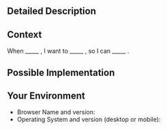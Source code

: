 <!-- Provide a general summary of the issue in the Title above -->

## Detailed Description
<!-- Provide a detailed description of the change or addition you are proposing -->

## Context
<!-- Why is this change important to you? How would you use it? -->
<!-- How can it benefit other users? -->
<!-- May be of that form: -->
When _____ , I want to _____ , so I can _____ .

## Possible Implementation
<!-- Not obligatory, but suggest an idea for implementing addition or change -->

## Your Environment
<!-- Include as many relevant details about the environment you experienced the bug in -->
* Browser Name and version:
* Operating System and version (desktop or mobile):
